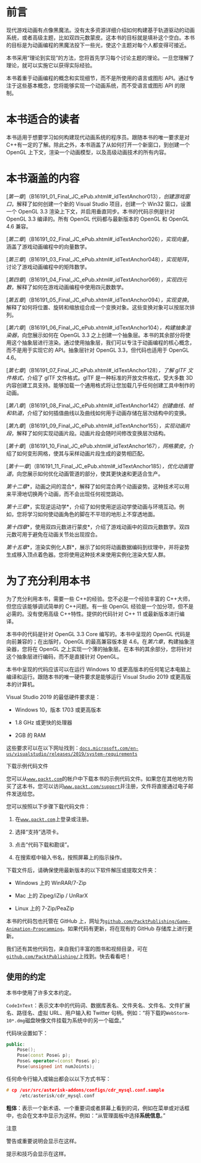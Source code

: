 # 前言

现代游戏动画有点像黑魔法。没有太多资源详细介绍如何构建基于轨道驱动的动画系统，或者高级主题，比如双四元数蒙皮。这本书的目标就是填补这个空白。本书的目标是为动画编程的黑魔法投下一些光，使这个主题对每个人都变得可接近。

本书采用“理论到实现”的方法，您将首先学习每个讨论主题的理论。一旦您理解了理论，就可以实施它以获得实际经验。

本书着重于动画编程的概念和实现细节，而不是所使用的语言或图形 API。通过专注于这些基本概念，您将能够实现一个动画系统，而不受语言或图形 API 的限制。

# 本书适合的读者

本书适用于想要学习如何构建现代动画系统的程序员。跟随本书的唯一要求是对 C++有一定的了解。除此之外，本书涵盖了从如何打开一个新窗口，到创建一个 OpenGL 上下文，渲染一个动画模型，以及高级动画技术的所有内容。

# 本书涵盖的内容

[*第一章*]（B16191_01_Final_JC_ePub.xhtml#_idTextAnchor013）*，创建游戏窗口*，解释了如何创建一个新的 Visual Studio 项目，创建一个 Win32 窗口，设置一个 OpenGL 3.3 渲染上下文，并启用垂直同步。本书的代码示例是针对 OpenGL 3.3 编译的。所有 OpenGL 代码都与最新版本的 OpenGL 和 OpenGL 4.6 兼容。

[*第二章*]（B16191_02_Final_JC_ePub.xhtml#_idTextAnchor026）*，实现向量*，涵盖了游戏动画编程中的向量数学。

[*第三章*]（B16191_03_Final_JC_ePub.xhtml#_idTextAnchor048）*，实现矩阵*，讨论了游戏动画编程中的矩阵数学。

[*第四章*]（B16191_04_Final_JC_ePub.xhtml#_idTextAnchor069）*，实现四元数*，解释了如何在游戏动画编程中使用四元数数学。

[*第五章*]（B16191_05_Final_JC_ePub.xhtml#_idTextAnchor094）*，实现变换*，解释了如何将位置、旋转和缩放组合成一个变换对象。这些变换对象可以按层次排列。

[*第六章*]（B16191_06_Final_JC_ePub.xhtml#_idTextAnchor104）*，构建抽象渲染器*，向您展示如何在 OpenGL 3.3 之上创建一个抽象层。本书的其余部分将使用这个抽象层进行渲染。通过使用抽象层，我们可以专注于动画编程的核心概念，而不是用于实现它的 API。抽象层针对 OpenGL 3.3，但代码也适用于 OpenGL 4.6。

[*第七章*]（B16191_07_Final_JC_ePub.xhtml#_idTextAnchor128）*，了解 glTF 文件格式*，介绍了 glTF 文件格式。glTF 是一种标准的开放文件格式，受大多数 3D 内容创建工具支持。能够加载一个通用格式将让您加载几乎任何创建工具中制作的动画。

[*第八章*]（B16191_08_Final_JC_ePub.xhtml#_idTextAnchor142）*创建曲线、帧和轨道*，介绍了如何插值曲线以及曲线如何用于动画存储在层次结构中的变换。

[*第九章*]（B16191_09_Final_JC_ePub.xhtml#_idTextAnchor155）*，实现动画片段*，解释了如何实现动画片段。动画片段会随时间修改变换层次结构。

[*第十章*]（B16191_10_Final_JC_ePub.xhtml#_idTextAnchor167）*，网格蒙皮*，介绍了如何变形网格，使其与采样动画片段生成的姿势相匹配。

[*第十一章*]（B16191_11_Final_JC_ePub.xhtml#_idTextAnchor185）*，优化动画管道*，向您展示如何优化动画管道的部分，使其更快速和更适合生产。

*第十二章**，动画之间的混合*，解释了如何混合两个动画姿势。这种技术可以用来平滑地切换两个动画，而不会出现任何视觉跳动。

*第十三章**，实现逆运动学*，介绍了如何使用逆运动学使动画与环境互动。例如，您将学习如何使动画角色的脚在不平坦的地形上不穿透地面。

*第十四章**，使用双四元数进行蒙皮*，介绍了游戏动画中的双四元数数学。双四元数可用于避免在动画关节处出现捏合。

*第十五章**，渲染实例化人群*，展示了如何将动画数据编码到纹理中，并将姿势生成移入顶点着色器。您将使用这种技术来使用实例化渲染大型人群。

# 为了充分利用本书

为了充分利用本书，需要一些 C++的经验。您不必是一个经验丰富的 C++大师，但您应该能够调试简单的 C++问题。有一些 OpenGL 经验是一个加分项，但不是必需的。没有使用高级 C++特性。提供的代码针对 C++ 11 或最新版本进行编译。

本书中的代码是针对 OpenGL 3.3 Core 编写的。本书中呈现的 OpenGL 代码是向前兼容的；在出版时，OpenGL 的最高兼容版本是 4.6。在*第六章*，构建抽象渲染器，您将在 OpenGL 之上实现一个薄的抽象层。在本书的其余部分，您将针对这个抽象层进行编码，而不是直接针对 OpenGL。

本书中呈现的代码应该可以在运行 Windows 10 或更高版本的任何笔记本电脑上编译和运行。跟随本书的唯一硬件要求是能够运行 Visual Studio 2019 或更高版本的计算机。

Visual Studio 2019 的最低硬件要求是：

+   Windows 10，版本 1703 或更高版本

+   1.8 GHz 或更快的处理器

+   2GB 的 RAM

这些要求可以在以下网址找到：[`docs.microsoft.com/en-us/visualstudio/releases/2019/system-requirements`](https://docs.microsoft.com/en-us/visualstudio/releases/2019/system-requirements)

下载示例代码文件

您可以从[`www.packt.com`](http://www.packt.com)的帐户中下载本书的示例代码文件。如果您在其他地方购买了这本书，您可以访问[`www.packt.com/support`](http://www.packt.com/support)并注册，文件将直接通过电子邮件发送给您。

您可以按照以下步骤下载代码文件：

1.  在[`www.packt.com`](http://www.packt.com)上登录或注册。

1.  选择“支持”选项卡。

1.  点击“代码下载和勘误”。

1.  在搜索框中输入书名，按照屏幕上的指示操作。

下载文件后，请确保使用最新版本的以下软件解压或提取文件夹：

+   Windows 上的 WinRAR/7-Zip

+   Mac 上的 Zipeg/iZip / UnRarX

+   Linux 上的 7-Zip/PeaZip

本书的代码包也托管在 GitHub 上，网址为[`github.com/PacktPublishing/Game-Animation-Programming`](https://github.com/PacktPublishing/Game-Animation-Programming)。如果代码有更新，将在现有的 GitHub 存储库上进行更新。

我们还有其他代码包，来自我们丰富的图书和视频目录，可在[`github.com/PacktPublishing/`](https://github.com/PacktPublishing/)上找到。快去看看吧！

## 使用的约定

本书中使用了许多文本约定。

`CodeInText`：表示文本中的代码词、数据库表名、文件夹名、文件名、文件扩展名、路径名、虚拟 URL、用户输入和 Twitter 句柄。例如：“将下载的`WebStorm-10*.dmg`磁盘映像文件挂载为系统中的另一个磁盘。”

代码块设置如下：

```cpp
public:
    Pose();
    Pose(const Pose& p);
    Pose& operator=(const Pose& p);
    Pose(unsigned int numJoints);
```

任何命令行输入或输出都会以以下方式书写：

```cpp
# cp /usr/src/asterisk-addons/configs/cdr_mysql.conf.sample
     /etc/asterisk/cdr_mysql.conf
```

**粗体**：表示一个新术语、一个重要词或者屏幕上看到的词，例如在菜单或对话框中，也会在文本中显示为这样。例如：“从管理面板中选择**系统信息**。”

注意

警告或重要说明会显示在这样。

提示和技巧会显示在这样。